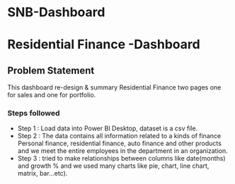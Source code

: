 # SNB-Dashboard
# Residential Finance -Dashboard

## Problem Statement

This dashboard re-design & summary Residential Finance two pages one for sales and one for portfolio.

### Steps followed 

- Step 1 : Load data into Power BI Desktop, dataset is a csv file.
- Step 2 : The data contains all information related to a kinds of finance Personal finance, 
residential finance, auto finance and other products and we meet the entire employees in the department 
in an organization.
- Step 3 : tried to make relationships between columns like date(months) and growth % and we used many charts like pie, chart, line chart, matrix, bar…etc).
